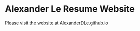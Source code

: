 # Alexander Le Resume Website

[Please visit the website at AlexanderDLe.github.io](https://AlexanderDLe.github.io)
